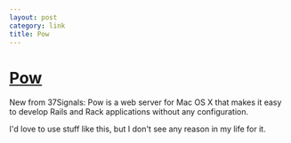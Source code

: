 ```yaml
---
layout: post
category: link
title: Pow
---
```


#   [Pow]

New from 37Signals: Pow is a web server for Mac OS X that makes it easy to develop Rails and Rack applications without any configuration.  

I'd love to use stuff like this, but I don't see any reason in my life for it.

[Pow]: http://pow.cx/ "Pow"